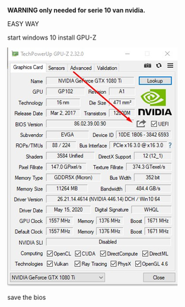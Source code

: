 **WARNING only needed for serie 10 van nvidia.**

EASY WAY

start windows 10
install GPU-Z

![image](uploads/fc5745a7ff92aa34bf3db2abb7a8b997/image.png)

save the bios



